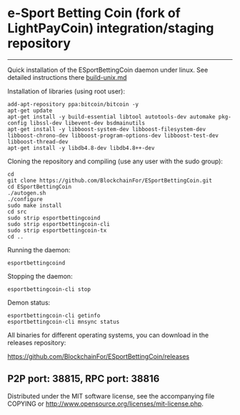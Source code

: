 e-Sport Betting Coin (fork of LightPayCoin) integration/staging repository
======================================


***

Quick installation of the ESportBettingCoin daemon under linux. See detailed instructions there [build-unix.md](build-unix.md)

Installation of libraries (using root user):

    add-apt-repository ppa:bitcoin/bitcoin -y
    apt-get update
    apt-get install -y build-essential libtool autotools-dev automake pkg-config libssl-dev libevent-dev bsdmainutils
    apt-get install -y libboost-system-dev libboost-filesystem-dev libboost-chrono-dev libboost-program-options-dev libboost-test-dev libboost-thread-dev
    apt-get install -y libdb4.8-dev libdb4.8++-dev

Cloning the repository and compiling (use any user with the sudo group):

    cd
    git clone https://github.com/BlockchainFor/ESportBettingCoin.git
    cd ESportBettingCoin
    ./autogen.sh
    ./configure
    sudo make install
    cd src
    sudo strip esportbettingcoind
    sudo strip esportbettingcoin-cli
    sudo strip esportbettingcoin-tx
    cd ..

Running the daemon:

    esportbettingcoind 

Stopping the daemon:

    esportbettingcoin-cli stop

Demon status:

    esportbettingcoin-cli getinfo
    esportbettingcoin-cli mnsync status

All binaries for different operating systems, you can download in the releases repository:

https://github.com/BlockchainFor/ESportBettingCoin/releases

P2P port: 38815, RPC port: 38816
-
Distributed under the MIT software license, see the accompanying file COPYING or http://www.opensource.org/licenses/mit-license.php.
